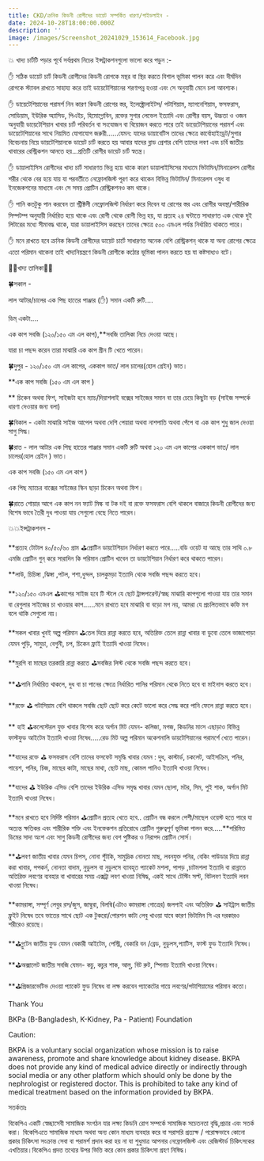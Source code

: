 ```yaml
---
title: CKD/ক্রনিক কিডনী রোগীদের ডায়েট সম্পর্কিত ধারণা/গাইডলাইন -
date: 2024-10-28T18:00:00.000Z
description: ''
image: /images/Screenshot_20241029_153614_Facebook.jpg
---
```


💥 খাদ্য চার্টটি পড়ার পূর্বে সর্বপ্রথম নিচের ইন্সট্রাকশনগুলো ভালো করে পড়ুন :-

✋️ সঠিক ডায়েট চার্ট কিডনী রোগীদের কিডনী রোগকে মন্থর বা স্থির করতে বিশাল ভূমিকা পালন করে এবং দীর্ঘদিন রোগকে স্ট্যাবল রাখতে সাহায্য করে তাই ডায়েটেশিয়ানের শরণাপন্ন হওয়া এবং সে অনুযায়ী মেনে চলা আবশ্যক।

✋️ ডায়েটেশিয়ানের পরামর্শ নিন কারণ কিডনী রোগের স্তর, ইলেক্ট্রোলাইটস/ পটাশিয়াম, ম্যাগনেশিয়াম, ফসফরাস, সোডিয়াম, ইউরিক অ্যাসিড, পিএইচ, হিমোগ্লোবিন, রক্তের সুগার লেভেল ইত্যাদি এবং রোগীর বয়স, উচ্চতা ও ওজন অনুযায়ী ডায়েটেশিয়ান খাবার চার্ট পরিবর্তন বা সংযোজন বা বিয়োজন করতে পারে তাই ডায়েটেশিয়ানের পরামর্শ এবং ডায়েটেশিয়ানের সাথে নিয়মিত যোগাযোগ জরুরী......যেমন: যাদের ডায়াবেটিস তাদের ক্ষেত্রে কার্বোহাইড্রেট/সুগার বিবেচনায় নিয়ে ডায়টেশিয়ানকে ডায়েট চার্ট করতে হয় আবার যাদের ব্লাড প্রেশার বেশি তাদের লবণ এবং চর্বি জাতীয় খাবারের রেস্ট্রিকশন আনতে হয়...প্রতিটি রোগীর ডায়েট চার্ট স্বতন্ত্র।

✋️ ডায়ালাইসিস রোগীদের খাদ্য চার্ট সাধারণত ভিন্ন হয়ে থাকে কারণ ডায়ালাইসিসের মাধ্যমে ভিটামিন/মিনারেলস রোগীর শরীর থেকে বের হয়ে যায় যা পরবর্তীতে নেফ্রোলজিস্ট পূরণ করে থাকেন বিভিন্ন ভিটামিন/ মিনারেলস ওষুধ বা ইনজেকশনের মাধ্যমে এবং সে সময় প্রোটিন রেস্ট্রিকশনও কম থাকে।

✋️ পানি কতটুকু পান করবেন তা স্ট্রীক্টলী নেফ্রোলজিস্ট নির্ধারণ করে দিবেন যা রোগের স্তর এবং রোগীর অবস্থা/শারীরিক সিম্পটম্প অনুযায়ী নির্ধারিত হয়ে থাকে এবং রোগী থেকে রোগী ভিন্ন হয়, যা প্রত্যহ ২৪ ঘন্টাতে সাধারণত এক থেকে দুই লিটারের মধ্যে সীমাবদ্ধ থাকে, যারা ডায়ালাইসিস করছেন তাদের ক্ষেত্রে ৫০০ এমএল পর্যন্ত নির্ধারিত থাকতে পারে।

✋️ মনে রাখতে হবে ক্রনিক কিডনী রোগীদের ডায়েট চার্টে সাধারণত অনেক বেশি রেস্ট্রিকশন্ থাকে যা অন্য রোগের ক্ষেত্রে এতো পরিমান থাকেনা তাই খাদ্যনিয়ন্ত্রণে কিডনী রোগীকে কঠোর ভূমিকা পালন করতে হয় যা কষ্টসাধ্যও বটে।

💢💢খাদ্য তালিকা💢💢

🍀সকাল -

লাল আটার/চালের এক পিছ হাতের পাঞ্জার (✋️) সমান একটি রুটি....

ডিম্ একটা....

এক কাপ সবজি (১২০/১৫০ এম এল কাপ),\*\*সবজি তালিকা নিচে দেওয়া আছে।

যারা চা পছন্দ করেন তারা মাঝারি এক কাপ গ্রীন টি খেতে পারেন।

🍀দুপুর - ১২০/১৫০ এম এল কাপের, এককাপ ভাত/ লাল চালের(হোল গ্রেইন) ভাত।

\*\*এক কাপ সবজি (১৫০ এম এল কাপ )

\*\* চিকেন অথবা ফিশ, সাইজটা হবে ম্যাচ/দিয়াশলাই বক্সের সাইজের সমান বা তার চেয়ে কিছুটা বড় (সাইজ সম্পর্কে ধারণা দেওয়ার জন্য বলা)

🍀বিকাল - একটা মাঝারি সাইজ আপেল অথবা দেশি পেয়ারা অথবা নাশপাতি অথবা পেঁপে বা এক কাপ শুধু জাল দেওয়া সাগু সিদ্ধ।

🍀রাত - লাল আটার এক পিছ হাতের পাঞ্জার সমান একটি রুটি অথবা ১২০ এম এল কাপের এককাপ ভাত/ লাল চালের(হোল গ্রেইন ) ভাত।

এক কাপ সবজি (১৫০ এম এল কাপ )

এক পিছ ম্যাচের বাক্সের সাইজের স্কিন ছাড়া চিকেন অথবা ফিশ।

🍀রাতে শোয়ার আগে এক কাপ নন ফ্যাট মিল্ক বা টক দই বা রক্তে ফসফরাস বেশি থাকলে বাজারে কিডনী রোগীদের জন্য বিশেষ ভাবে তৈরী দুধ পাওয়া যায় সেগুলো বেছে নিতে পারেন।

💥💥ইন্সট্রাকশনস -

\*\*প্রত্যহ টোটাল ৪০/৫০/৬০ গ্রাম ⛳️প্রোটিন ডায়টেশিয়ান নির্ধারণ করতে পারে.....বডি ওয়েট যা আছে তার সাথি ০.৮ এমজি প্রোটিন গুন্ করে সারাদিন কি পরিমান প্রোটিন খাবেন তা ডায়টেশিয়ান নির্ধারণ করে থাকতে পারেন।

\*\*লাউ, চিচিঙ্গা ,ঝিঙ্গা ,পটল, শশা,ধুন্দল, চালকুমড়া ইত্যাদি থেকে সবজি পছন্দ করতে হবে।

\*\*১২০/১৫০ এমএল ⛳️কাপের সাইজ হবে টি স্টলে যে ছোট ট্রান্সপারেন্ট/স্বচ্ছ মাঝারি কাপগুলো পাওয়া যায় তার সমান বা রেগুলার সাইজের চা খাওয়ার কাপ......মনে রাখতে হবে মাঝারি বা বড়ো মগ নয়,  আমরা যে প্রচলিতভাবে কফি মগ বলে থাকি সেগুলো নয়।

\*\*সকল খাবার খুবই অল্প পরিমান ⛳️তেল দিয়ে রান্না করতে হবে, অতিরিক্ত তেলে রান্না খাবার বা ডুবো তেলে ভাজাপোড়া যেমন পুড়ি, সামুচা, বেগুনী, চপ, চিকেন ফ্রাই ইত্যাদি খাওয়া নিষেধ।

\*\*মুরগি বা মাছের তরকারি রান্না করতে ⛳️সবজির লিস্ট থেকে সবজি পছন্দ করতে হবে।

\*\*⛳️পানি নির্ধারিত থাকলে, দুধ বা চা পানের ক্ষেত্রে নির্ধারিত পানির পরিমান থেকে নিতে হবে বা মাইনাস করতে হবে।

\*\*রক্তে ⛳️ পটাসিয়াম বেশি থাকলে সবজি ছোট ছোট করে কেটে ভালো করে সেদ্ধ করে পানি ফেলে রান্না করতে হবে।

\*\* হাই ⛳️কলেস্টেরল যুক্ত খাবার বিশেষ করে অর্গান মিট যেমন- কলিজা, মগজ, কিডনির মাংস এছাড়াও বিভিন্ন ফাস্টফুড আইটেম ইত্যাদি খাওয়া নিষেধ.....রেড মিট অল্প পরিমান অকেশনালি ডায়টেশিয়ানের পরামর্শে খেতে পারেন।

\*\*যাদের রক্তে ⛳️ ফসফরাস বেশি তাদের ফসফেট সমৃদ্ধি খাবার যেমন : দুধ, কাস্টার্ড, চকলেট, আইসক্রিম, পনির, পায়েশ, পনির, চিজ, মাছের কাটা, মাছের মাথা, ছোট মাছ, কোমল পানিও ইত্যাদি খাওয়া নিষেধ।

\*\*যাদের ⛳️ ইউরিক এসিড বেশি তাদের ইউরিক এসিড সমৃদ্ধ খাবার যেমন ছোলা, মটর, সিম, পুই শাক, অর্গান মিট ইত্যাদি খাওয়া নিষেধ।

\*\*মনে রাখতে হবে নির্দিষ্ট পরিমান ⛳️প্রোটিন প্রত্যহ খেতে হবে.. প্রোটিন বন্ধ করলে পেশী/মাছেল ওয়েস্ট হতে পারে যা অত্যন্ত ক্ষতিকর এবং শারীরিক শক্তি এবং ইনফেকশন প্রতিরোধে প্রোটিন গুরুত্বপূর্ণ ভূমিকা পালন করে.....\*\*পরিমিত ডিমের সাদা অংশ এবং সাগু কিডনী রোগীদের জন্য বেশ পুষ্টিকর ও নিরাপদ প্রোটিন সোর্স।

\*\*⛳️লবণ জাতীয় খাবার যেমন চিপস, নোনা শুঁটকি, সামুদ্রিক নোনতা মাছ, লবনযুক্ত পনির, বেকিং পাউডার দিয়ে রান্না করা খাবার, পপকর্ন, নোনতা বাদাম, নুডুলস বা নুডুলসে ব্যাবহৃত প্যাকেট মশলা, পাপড় ,চাটমশলা ইত্যাদি বা রান্নাতে অতিরিক্ত লবণের ব্যবহার বা খাবারের সময় এক্সট্রা লবণ খাওয়া নিষিদ্ধ, একই সাথে টেস্টিং সল্ট, বিটলবণ ইত্যাদি লবন খাওয়া নিষেধ।

\*\*কামরাঙ্গা, সম্পূর্ণ লেবুর রস/জুস, জাম্বুরা, বিলম্বি(এটাও কামরাঙ্গা গোত্রের) জলপাই এবং অতিরিক্ত ⛳️ সাইট্রাস জাতীয় ফ্রুইট নিষেধ তবে ভাতের সাথে ছোট এক টুকরো/পোরশন কাটা লেবু খাওয়া যাবে কারণ ভিটামিন সি এর দরকারও শরীরেও রয়েছে।

\*\*⛳️গ্লুটেন জাতীয় ফুড যেমন বেকারী আইটেম, পেস্ট্রি, বেকারি বন /ব্রেড, নুডুলস,প্যাটিস, ফাস্ট ফুড ইত্যাদি নিষেধ।

\*\*⛳️অক্সালেট জাতীয় সবজি যেমন- কচু, কচুর শাক, আলু, বিট রুট, স্পিনাচ ইত্যাদি খাওয়া নিষেধ।

\*\*⛳️প্রিজারভেটিভ দেওয়া প্যাকেট ফুড নিষেধ বা লক্ষ করবেন প্যাকেটের গায়ে লবণের/পটাশিয়ামের পরিমান কতো।

Thank You

BKPa (B-Bangladesh, K-Kidney, Pa - Patient) Foundation

Caution:

BKPA is a voluntary social organization whose mission is to raise awareness, promote and share knowledge about kidney disease. BKPA does not provide any kind of medical advice directly or indirectly through social media or any other platform which should only be done by the nephrologist or registered doctor. This is prohibited to take any kind of medical treatment based on the information provided by BKPA.

সতর্কতাঃ

বিকেপিএ একটি স্বেচ্ছাসেবী সামাজিক সংগঠন যার লক্ষ্য কিডনি রোগ সম্পর্কে সামাজিক সচেতনতা বৃদ্ধি,প্রচার এবং সতর্ক করা। বিকেপিএতে সামাজিক মাধ্যম অথবা অন্য কোন মাধ্যম ব্যবহার করে বা সরাসরি প্রত্যক্ষ / পরোক্ষভাবে কোনো প্রকার চিকিৎসা সংক্রান্ত সেবা বা পরামর্শ প্রদান করা হয় না যা শুধুমাত্র আপনার নেফ্রোলজিস্ট এবং রেজিস্টার্ড চিকিৎসকের এখতিয়ার।বিকেপিএ প্রদত্ত তথ্যের উপর ভিত্তি করে কোন প্রকার চিকিৎসা গ্রহণ নিষিদ্ধ।
